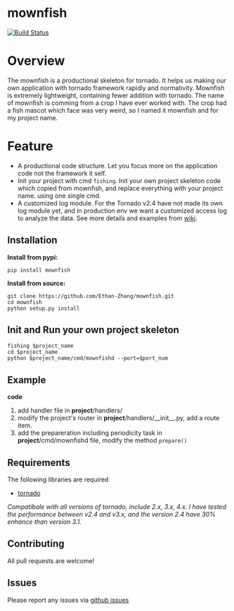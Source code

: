 mownfish
==========
[![Build Status](https://travis-ci.org/Ethan-Zhang/mownfish.svg)](https://travis-ci.org/Ethan-Zhang/mownfish)

Overview
==========

The mownfish is a productional skeleton for tornado. It helps us making our own
application with tornado framework rapidly and normativity. Mownfish is
extremely lightweight, containing fewer addition with tornado.
The name of mownfish is comming from a crop I have ever worked with. The
crop had a fish mascot which face was very weird, so I named it mownfish and
for my project name.

Feature
==========

* A productional code structure. Let you focus more on the application code
  not the framework it self.
* Init your project with cmd `fishing`. Init your own project skeleton code which copied from mownfish, and replace everything with your project name. using one single cmd.
* A customized log module. For the Tornado v2.4 have not made its own log module yet, and in production env we want a customized access log to analyze the data. See more details and examples from [wiki](https://github.com/Ethan-Zhang/mownfish/wiki/Log).

Installation
------------
**Install from pypi:**

    pip install mownfish

**Install from source:**

    git clone https://github.com/Ethan-Zhang/mownfish.git
    cd mownfish
    python setup.py install

Init and Run your own project skeleton
------------
    fishing $project_name
    cd $project_name
    python $project_name/cmd/mownfishd --port=$port_num

Example
------------

**code**

1. add handler file in __project__/handlers/
2. modify the project's router in  __project__/handlers/\_\_init\_\_.py, add a route item.
3. add the prepareration including periodicity task in __project__/cmd/mownfishd file, modify the method `prepare()`

Requirements
------------
The following libraries are required

* [tornado](http://github.com/facebook/tornado)

*Compatibale with all versions of tornado, include 2.x, 3.x, 4.x. I have tested the performance between v2.4 and v3.x, and the version 2.4 have 30% enhance than version 3.1.*

Contributing
-----
All pull requests are welcome!

Issues
------

Please report any issues via [github issues](https://github.com/Ethan-Zhang/mownfish/issues)
